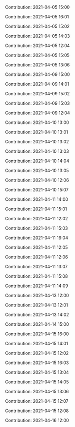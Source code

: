 Contribution: 2021-04-05 15:00

Contribution: 2021-04-05 16:01

Contribution: 2021-04-05 15:02

Contribution: 2021-04-05 14:03

Contribution: 2021-04-05 12:04

Contribution: 2021-04-05 15:05

Contribution: 2021-04-05 13:06

Contribution: 2021-04-09 15:00

Contribution: 2021-04-09 14:01

Contribution: 2021-04-09 15:02

Contribution: 2021-04-09 15:03

Contribution: 2021-04-09 12:04

Contribution: 2021-04-10 13:00

Contribution: 2021-04-10 13:01

Contribution: 2021-04-10 13:02

Contribution: 2021-04-10 13:03

Contribution: 2021-04-10 14:04

Contribution: 2021-04-10 13:05

Contribution: 2021-04-10 12:06

Contribution: 2021-04-10 15:07

Contribution: 2021-04-11 14:00

Contribution: 2021-04-11 15:01

Contribution: 2021-04-11 12:02

Contribution: 2021-04-11 15:03

Contribution: 2021-04-11 16:04

Contribution: 2021-04-11 12:05

Contribution: 2021-04-11 12:06

Contribution: 2021-04-11 13:07

Contribution: 2021-04-11 15:08

Contribution: 2021-04-11 14:09

Contribution: 2021-04-13 12:00

Contribution: 2021-04-13 12:01

Contribution: 2021-04-13 14:02

Contribution: 2021-04-14 15:00

Contribution: 2021-04-15 16:00

Contribution: 2021-04-15 14:01

Contribution: 2021-04-15 12:02

Contribution: 2021-04-15 16:03

Contribution: 2021-04-15 13:04

Contribution: 2021-04-15 14:05

Contribution: 2021-04-15 13:06

Contribution: 2021-04-15 12:07

Contribution: 2021-04-15 12:08

Contribution: 2021-04-16 12:00


